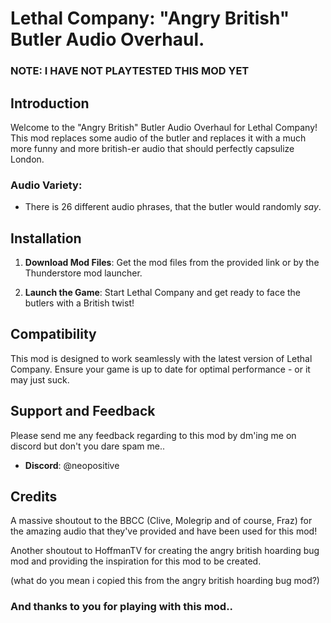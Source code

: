 # Lethal Company: "Angry British" Butler Audio Overhaul.

### NOTE: I HAVE NOT PLAYTESTED THIS MOD YET

## Introduction

Welcome to the "Angry British" Butler Audio Overhaul for Lethal Company! This mod replaces some audio of the butler and replaces it with a much more funny and more british-er audio that should perfectly capsulize London.

### **Audio Variety**:

- There is 26 different audio phrases, that the butler would randomly *say*.

## Installation

1. **Download Mod Files**: Get the mod files from the provided link or by the Thunderstore mod launcher.

2. **Launch the Game**: Start Lethal Company and get ready to face the butlers with a British twist!

## Compatibility

This mod is designed to work seamlessly with the latest version of Lethal Company. Ensure your game is up to date for optimal performance - or it may just suck.

## Support and Feedback

Please send me any feedback regarding to this mod by dm'ing me on discord but don't you dare spam me..

- **Discord**: @neopositive

## Credits

A massive shoutout to the BBCC (Clive, Molegrip and of course, Fraz) for the amazing audio that they've provided and have been used for this mod!

Another shoutout to HoffmanTV for creating the angry british hoarding bug mod and providing the inspiration for this mod to be created.

(what do you mean i copied this from the angry british hoarding bug mod?)
### And thanks to you for playing with this mod..
